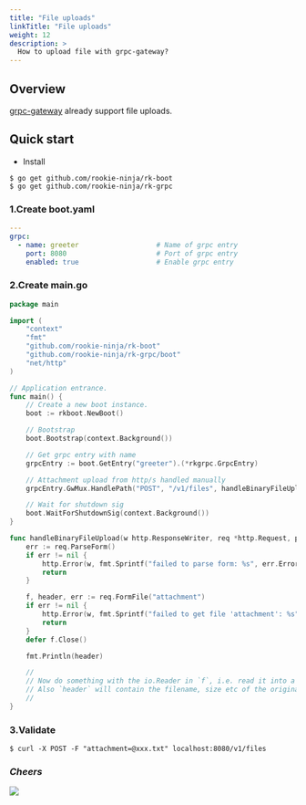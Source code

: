 ```yaml
---
title: "File uploads"
linkTitle: "File uploads"
weight: 12
description: >
  How to upload file with grpc-gateway?
---
```


## Overview
[grpc-gateway](https://grpc-ecosystem.github.io/grpc-gateway/docs/mapping/binary_file_uploads/) already support file uploads.

## Quick start
- Install

```shell script
$ go get github.com/rookie-ninja/rk-boot
$ go get github.com/rookie-ninja/rk-grpc
```

### 1.Create boot.yaml
```yaml
---
grpc:
  - name: greeter                   # Name of grpc entry
    port: 8080                      # Port of grpc entry
    enabled: true                   # Enable grpc entry
```

### 2.Create main.go
```go
package main

import (
	"context"
	"fmt"
	"github.com/rookie-ninja/rk-boot"
	"github.com/rookie-ninja/rk-grpc/boot"
	"net/http"
)

// Application entrance.
func main() {
	// Create a new boot instance.
	boot := rkboot.NewBoot()

	// Bootstrap
	boot.Bootstrap(context.Background())

	// Get grpc entry with name
	grpcEntry := boot.GetEntry("greeter").(*rkgrpc.GrpcEntry)

	// Attachment upload from http/s handled manually
	grpcEntry.GwMux.HandlePath("POST", "/v1/files", handleBinaryFileUpload)

	// Wait for shutdown sig
	boot.WaitForShutdownSig(context.Background())
}

func handleBinaryFileUpload(w http.ResponseWriter, req *http.Request, params map[string]string) {
	err := req.ParseForm()
	if err != nil {
		http.Error(w, fmt.Sprintf("failed to parse form: %s", err.Error()), http.StatusBadRequest)
		return
	}

	f, header, err := req.FormFile("attachment")
	if err != nil {
		http.Error(w, fmt.Sprintf("failed to get file 'attachment': %s", err.Error()), http.StatusBadRequest)
		return
	}
	defer f.Close()

	fmt.Println(header)

	//
	// Now do something with the io.Reader in `f`, i.e. read it into a buffer or stream it to a gRPC client side stream.
	// Also `header` will contain the filename, size etc of the original file.
	//
}
```

### 3.Validate
```shell script
$ curl -X POST -F "attachment=@xxx.txt" localhost:8080/v1/files
```

### _**Cheers**_
![](/bootstrapper/user-guide/cheers.png)